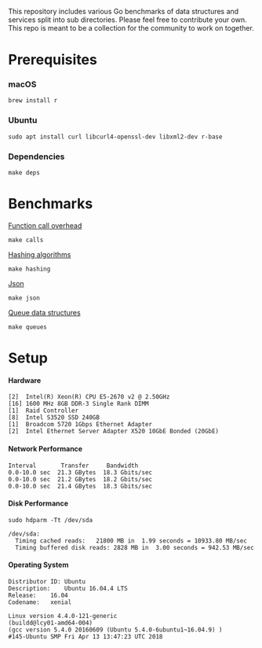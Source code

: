 This repository includes various Go benchmarks of data structures and services split into sub directories. Please feel free to contribute your own. This repo is meant to be a collection for the community to work on together.

# Prerequisites
### macOS
```
brew install r
```

### Ubuntu
```
sudo apt install curl libcurl4-openssl-dev libxml2-dev r-base
```

### Dependencies
```
make deps
```

# Benchmarks
[Function call overhead](https://github.com/kellabyte/go-benchmarks/tree/master/calls)
```
make calls
```

[Hashing algorithms](https://github.com/kellabyte/go-benchmarks/tree/master/hashing)
```
make hashing
```

[Json](https://github.com/kellabyte/go-benchmarks/tree/master/json)
```
make json
```

[Queue data structures](https://github.com/kellabyte/go-benchmarks/tree/master/queues)
```
make queues
```
# Setup
#### Hardware
```
[2]  Intel(R) Xeon(R) CPU E5-2670 v2 @ 2.50GHz
[16] 1600 MHz 8GB DDR-3 Single Rank DIMM
[1]  Raid Controller
[8]  Intel S3520 SSD 240GB
[1]  Broadcom 5720 1Gbps Ethernet Adapter
[2]  Intel Ethernet Server Adapter X520 10GbE Bonded (20GbE)
```

#### Network Performance
```
Interval       Transfer     Bandwidth
0.0-10.0 sec  21.3 GBytes  18.3 Gbits/sec
0.0-10.0 sec  21.2 GBytes  18.2 Gbits/sec
0.0-10.0 sec  21.4 GBytes  18.3 Gbits/sec
```

#### Disk Performance
```
sudo hdparm -Tt /dev/sda

/dev/sda:
  Timing cached reads:   21800 MB in  1.99 seconds = 10933.80 MB/sec
  Timing buffered disk reads: 2828 MB in  3.00 seconds = 942.53 MB/sec
```

#### Operating System
```
Distributor ID:	Ubuntu
Description:	Ubuntu 16.04.4 LTS
Release:	16.04
Codename:	xenial

Linux version 4.4.0-121-generic 
(buildd@lcy01-amd64-004) 
(gcc version 5.4.0 20160609 (Ubuntu 5.4.0-6ubuntu1~16.04.9) ) 
#145-Ubuntu SMP Fri Apr 13 13:47:23 UTC 2018
```
